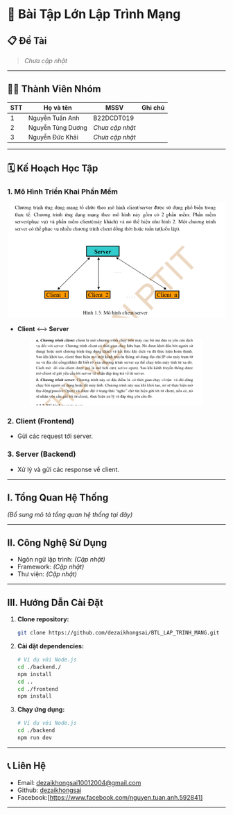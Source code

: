 # 🚀 Bài Tập Lớn Lập Trình Mạng

## 📋 Đề Tài

> _Chưa cập nhật_

---

## 👨‍💻 Thành Viên Nhóm

| STT | Họ và tên         | MSSV            | Ghi chú |
| --- | ----------------- | --------------- | ------- |
| 1   | Nguyễn Tuấn Anh   | B22DCDT019      |         |
| 2   | Nguyễn Tùng Dương | _Chưa cập nhật_ |         |
| 3   | Nguyễn Đức Khải   | _Chưa cập nhật_ |         |

---

## 🗓️ Kế Hoạch Học Tập

### 1. Mô Hình Triển Khai Phần Mềm

<p align="center">
  <img src="mo_hinh_client_server.png" alt="Mô hình tổng quan" width="500"/>
</p>

- **Client** <--> **Server**

<p align="center">
  <img src="ly_thuyet_client_server.png" alt="Client-Server" width="400"/>
</p>

### 2. Client (Frontend)

- Gửi các request tới server.

### 3. Server (Backend)

- Xử lý và gửi các response về client.

---

## I. Tổng Quan Hệ Thống

_(Bổ sung mô tả tổng quan hệ thống tại đây)_

---

## II. Công Nghệ Sử Dụng

- Ngôn ngữ lập trình: _(Cập nhật)_
- Framework: _(Cập nhật)_
- Thư viện: _(Cập nhật)_

---

## III. Hướng Dẫn Cài Đặt

1. **Clone repository:**
   ```bash
   git clone https://github.com/dezaikhongsai/BTL_LAP_TRINH_MANG.git
   ```
2. **Cài đặt dependencies:**
   ```bash
   # Ví dụ với Node.js
   cd ./backend./
   npm install
   cd ..
   cd ./frontend
   npm install
   ```
3. **Chạy ứng dụng:**
   ```bash
   # Ví dụ với Node.js
   cd ./backend
   npm run dev
   ```

---

## 📞 Liên Hệ

- Email: [dezaikhongsai10012004@gmail.com](mailto:dezaikhongsai10012004@gmail.com)
- Github: [dezaikhongsai](https://github.com/dezaikhongsai)
- Facebook:[https://www.facebook.com/nguyen.tuan.anh.592841]

---

